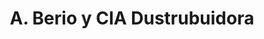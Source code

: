 ---
title: "A. Berio y CIA Dustrubuidora"
url: /chorrillos/a-berio-y-cia-dustrubuidora/
shop: general
---